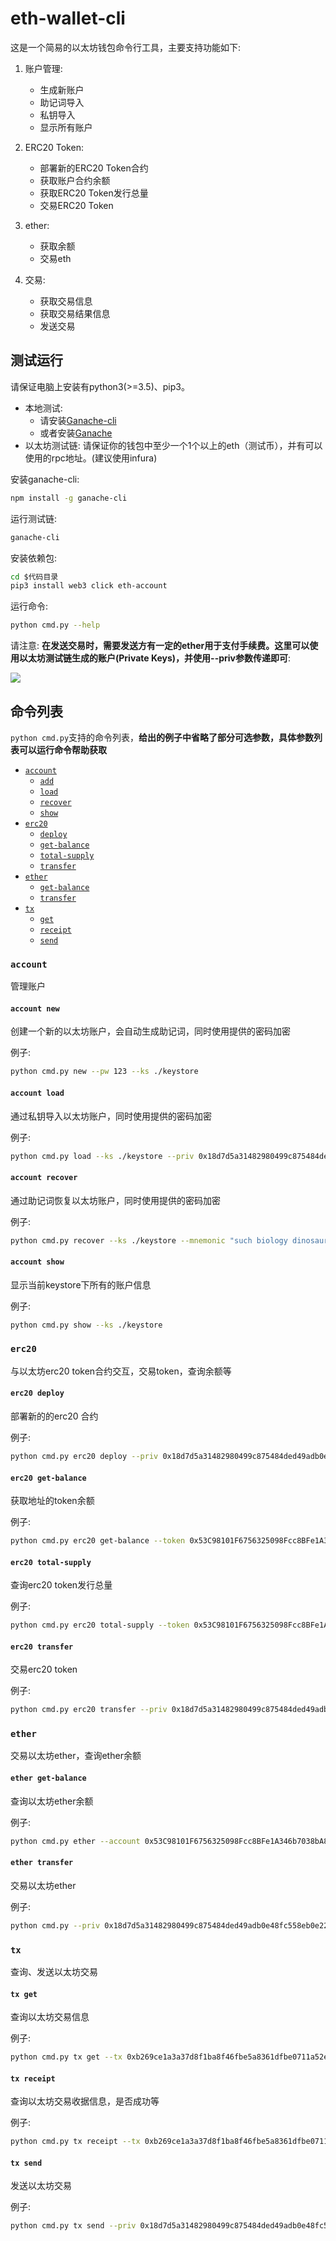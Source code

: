 # eth-wallet-cli

这是一个简易的以太坊钱包命令行工具，主要支持功能如下:

1. 账户管理:
    * 生成新账户
    * 助记词导入
    * 私钥导入
    * 显示所有账户

2. ERC20 Token:
    * 部署新的ERC20 Token合约
    * 获取账户合约余额
    * 获取ERC20 Token发行总量
    * 交易ERC20 Token
    
3. ether:
    * 获取余额
    * 交易eth
    
4. 交易:
    * 获取交易信息
    * 获取交易结果信息
    * 发送交易
    
## 测试运行

请保证电脑上安装有python3(>=3.5)、pip3。

- 本地测试: 
    - 请安装[Ganache-cli](https://github.com/trufflesuite/ganache-cli)
    - 或者安装[Ganache](https://github.com/trufflesuite/ganache)
- 以太坊测试链: 请保证你的钱包中至少一个1个以上的eth（测试币），并有可以使用的rpc地址。(建议使用infura)

安装ganache-cli:
```bash
npm install -g ganache-cli
```

运行测试链:
```bash
ganache-cli
```

安装依赖包:
```bash
cd $代码目录
pip3 install web3 click eth-account
```

运行命令:
```bash
python cmd.py --help
```

请注意: **在发送交易时，需要发送方有一定的ether用于支付手续费。这里可以使用以太坊测试链生成的账户(Private Keys)，并使用--priv参数传递即可**:

![](./img/ganache.png)
    
## 命令列表

`python cmd.py`支持的命令列表，**给出的例子中省略了部分可选参数，具体参数列表可以运行命令帮助获取**

- [`account`](#account)
    - [`add`](#account-new)
    - [`load`](#account-load)
    - [`recover`](#account-recover)
    - [`show`](#account-show)
- [`erc20`](#erc20)
    - [`deploy`](#erc20-deploy)
    - [`get-balance`](#erc20-get-balance)
    - [`total-supply`](#erc20-total-supply)
    - [`transfer`](#erc20-transfer)
- [`ether`](#ether)
    - [`get-balance`](#ether-get-balance)
    - [`transfer`](#ether-transfer)
- [`tx`](#tx)
    - [`get`](#tx-get)
    - [`receipt`](#tx-receipt)
    - [`send`](#tx-send)

### `account`

管理账户

#### `account new`

创建一个新的以太坊账户，会自动生成助记词，同时使用提供的密码加密

例子:
```bash
python cmd.py new --pw 123 --ks ./keystore
```

#### `account load`

通过私钥导入以太坊账户，同时使用提供的密码加密

例子:
```bash
python cmd.py load --ks ./keystore --priv 0x18d7d5a31482980499c875484ded49adb0e48fc558eb0e2253b6e2a7e320cef1 --pw 123 
```

#### `account recover`

通过助记词恢复以太坊账户，同时使用提供的密码加密

例子:
```bash
python cmd.py recover --ks ./keystore --mnemonic "such biology dinosaur end reduce trade gossip random swamp govern brass wealth" --pw 123
```

#### `account show`

显示当前keystore下所有的账户信息

例子:
```bash
python cmd.py show --ks ./keystore
```

### `erc20`

与以太坊erc20 token合约交互，交易token，查询余额等

#### `erc20 deploy`

部署新的的erc20 合约

例子:
```bash
python cmd.py erc20 deploy --priv 0x18d7d5a31482980499c875484ded49adb0e48fc558eb0e2253b6e2a7e320cef1 --name "USDT Token" --symbol USDT
```

#### `erc20 get-balance`

获取地址的token余额

例子:
```bash
python cmd.py erc20 get-balance --token 0x53C98101F6756325098Fcc8BFe1A346b7038bA8d --account 0x8fA350c982a3aD264Dd58F2d40E9167b135033d7 
```

#### `erc20 total-supply`

查询erc20 token发行总量

例子:
```bash
python cmd.py erc20 total-supply --token 0x53C98101F6756325098Fcc8BFe1A346b7038bA8d
```

#### `erc20 transfer`

交易erc20 token

例子:
```bash
python cmd.py erc20 transfer --priv 0x18d7d5a31482980499c875484ded49adb0e48fc558eb0e2253b6e2a7e320cef1 --to 0x53C98101F6756325098Fcc8BFe1A346b7038bA8d --token 0x150C073B408d073FD26b5207eE3EB3dB93B8Ff58 --amount 1
```

### `ether`

交易以太坊ether，查询ether余额

#### `ether get-balance`

查询以太坊ether余额

例子:
```bash
python cmd.py ether --account 0x53C98101F6756325098Fcc8BFe1A346b7038bA8d
```

#### `ether transfer`

交易以太坊ether

例子:
```bash
python cmd.py --priv 0x18d7d5a31482980499c875484ded49adb0e48fc558eb0e2253b6e2a7e320cef1 --to 0x53C98101F6756325098Fcc8BFe1A346b7038bA8d --amount 1
```

### `tx`

查询、发送以太坊交易

#### `tx get`

查询以太坊交易信息

例子:
```bash
python cmd.py tx get --tx 0xb269ce1a3a37d8f1ba8f46fbe5a8361dfbe0711a52e29355e224eb01bdae0bf4
```

#### `tx receipt`

查询以太坊交易收据信息，是否成功等

例子:
```bash
python cmd.py tx receipt --tx 0xb269ce1a3a37d8f1ba8f46fbe5a8361dfbe0711a52e29355e224eb01bdae0bf4
```

#### `tx send`

发送以太坊交易

例子:
```bash
python cmd.py tx send --priv 0x18d7d5a31482980499c875484ded49adb0e48fc558eb0e2253b6e2a7e320cef1 --to 0x53C98101F6756325098Fcc8BFe1A346b7038bA8d --amount 1 --gas 21000 --gas_price 20000000000
```

